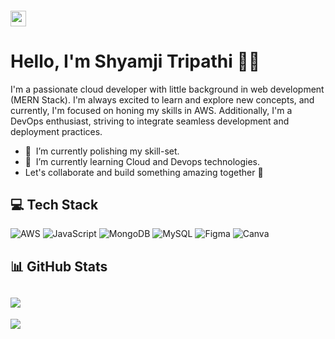 #### <img src="https://media.giphy.com/media/hvRJCLFzcasrR4ia7z/giphy.gif" width="25px" height="25px">
<h1 align="left"> Hello, I'm Shyamji Tripathi 👨‍💻 </h1>
<p>I'm a passionate cloud developer with little background in web development (MERN Stack). I'm always excited to learn and explore new concepts, and currently, I'm focused on honing my skills in AWS. Additionally, I'm a DevOps enthusiast, striving to integrate seamless development and deployment practices.</p>

- 🔭 &nbsp;I’m currently polishing my skill-set.
- 🌱 &nbsp;I’m currently learning Cloud and Devops technologies.
-  Let's collaborate and build something amazing together 🚀

## 💻 Tech Stack
![AWS](https://img.shields.io/badge/AWS-%23FF9900.svg?style=for-the-badge&logo=amazon-aws&logoColor=white) ![JavaScript](https://img.shields.io/badge/javascript-%23323330.svg?style=for-the-badge&logo=javascript&logoColor=%23F7DF1E) ![MongoDB](https://img.shields.io/badge/MongoDB-%234ea94b.svg?style=for-the-badge&logo=mongodb&logoColor=white) ![MySQL](https://img.shields.io/badge/mysql-%2300f.svg?style=for-the-badge&logo=mysql&logoColor=white) 	![Figma](https://img.shields.io/badge/figma-%23F24E1E.svg?style=for-the-badge&logo=figma&logoColor=white) ![Canva](https://img.shields.io/badge/Canva-%2300C4CC.svg?style=for-the-badge&logo=Canva&logoColor=white)
## 📊 GitHub Stats
![](https://github-readme-streak-stats.herokuapp.com/?user=shyamjitripathi&theme=radical&hide_border=false)<br/>
---
[![](https://visitcount.itsvg.in/api?id=shyamjitripathi&icon=3&color=6)](https://visitcount.itsvg.in)

